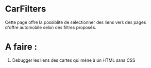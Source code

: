# CarFilters

Cette page offre la possiblité de sélectionner des liens vers des pages d'offre automobile selon des filtres proposés.

# A faire :
1. Debugger les liens des cartes qui mène à un HTML sans CSS